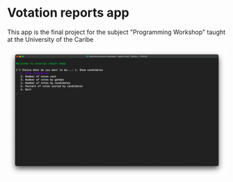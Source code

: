 # Votation reports app

This app is the final project for the subject "Programming Workshop" taught at the University of the Caribe

![Screenshot](screenshot.png)